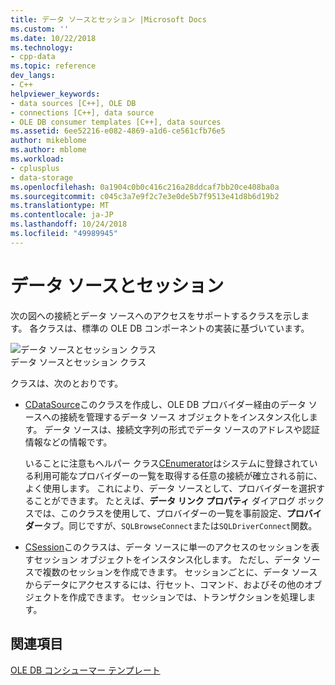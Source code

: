 ```yaml
---
title: データ ソースとセッション |Microsoft Docs
ms.custom: ''
ms.date: 10/22/2018
ms.technology:
- cpp-data
ms.topic: reference
dev_langs:
- C++
helpviewer_keywords:
- data sources [C++], OLE DB
- connections [C++], data source
- OLE DB consumer templates [C++], data sources
ms.assetid: 6ee52216-e082-4869-a1d6-ce561cfb76e5
author: mikeblome
ms.author: mblome
ms.workload:
- cplusplus
- data-storage
ms.openlocfilehash: 0a1904c0b0c416c216a28ddcaf7bb20ce408ba0a
ms.sourcegitcommit: c045c3a7e9f2c7e3e0de5b7f9513e41d8b6d19b2
ms.translationtype: MT
ms.contentlocale: ja-JP
ms.lasthandoff: 10/24/2018
ms.locfileid: "49989945"
---
```

# <a name="data-sources-and-sessions"></a>データ ソースとセッション

次の図への接続とデータ ソースへのアクセスをサポートするクラスを示します。 各クラスは、標準の OLE DB コンポーネントの実装に基づいています。  
  
![データ ソースとセッション クラス](../../data/oledb/media/vcdatasourcesessionclasses.gif "vcdatasourcesessionclasses")  
データ ソースとセッション クラス  
  
クラスは、次のとおりです。  
  
- [CDataSource](../../data/oledb/cdatasource-class.md)このクラスを作成し、OLE DB プロバイダー経由のデータ ソースへの接続を管理するデータ ソース オブジェクトをインスタンス化します。 データ ソースは、接続文字列の形式でデータ ソースのアドレスや認証情報などの情報です。  
  
     いることに注意もヘルパー クラス[CEnumerator](../../data/oledb/cenumerator-class.md)はシステムに登録されている利用可能なプロバイダーの一覧を取得する任意の接続が確立される前に、よく使用します。 これにより、データ ソースとして、プロバイダーを選択することができます。 たとえば、**データ リンク プロパティ** ダイアログ ボックスでは、このクラスを使用して、プロバイダーの一覧を事前設定、**プロバイダー**タブ。同じですが、`SQLBrowseConnect`または`SQLDriverConnect`関数。  
  
- [CSession](../../data/oledb/csession-class.md)このクラスは、データ ソースに単一のアクセスのセッションを表すセッション オブジェクトをインスタンス化します。 ただし、データ ソースで複数のセッションを作成できます。 セッションごとに、データ ソースからデータにアクセスするには、行セット、コマンド、およびその他のオブジェクトを作成できます。 セッションでは、トランザクションを処理します。  
  
## <a name="see-also"></a>関連項目  

[OLE DB コンシューマー テンプレート](../../data/oledb/ole-db-consumer-templates-cpp.md)